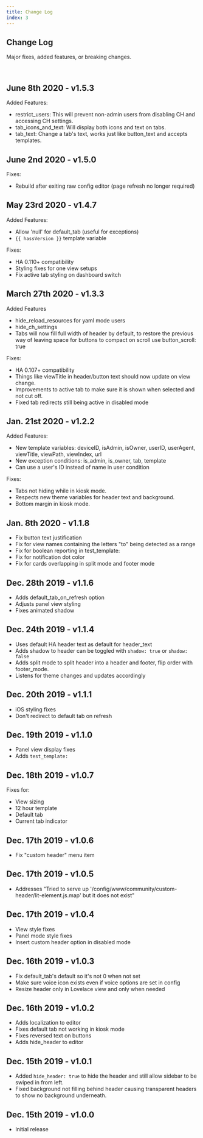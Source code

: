 ```yaml
---
title: Change Log
index: 3
---
```


## Change Log

Major fixes, added features, or breaking changes.

<br>

## June 8th 2020 - v1.5.3

Added Features:

- restrict_users: This will prevent non-admin users from disabling CH and accessing CH settings.
- tab_icons_and_text: Will display both icons and text on tabs.
- tab_text: Change a tab's text, works just like button_text and accepts templates.

## June 2nd 2020 - v1.5.0

Fixes:

- Rebuild after exiting raw config editor (page refresh no longer required)

## May 23rd 2020 - v1.4.7

Added Features:

- Allow 'null' for default_tab (useful for exceptions)
- `{{ hassVersion }}` template variable

Fixes:

- HA 0.110+ compatibility
- Styling fixes for one view setups
- Fix active tab styling on dashboard switch

## March 27th 2020 - v1.3.3

Added Features

- hide_reload_resources for yaml mode users
- hide_ch_settings
- Tabs will now fill full width of header by default, to restore the previous way of leaving space for buttons to compact on scroll use button_scroll: true

Fixes:

- HA 0.107+ compatibility
- Things like viewTitle in header/button text should now update on view change.
- Improvements to active tab to make sure it is shown when selected and not cut off.
- Fixed tab redirects still being active in disabled mode

## Jan. 21st 2020 - v1.2.2

Added Features:

- New template variables: deviceID, isAdmin, isOwner, userID, userAgent, viewTitle, viewPath, viewIndex, url
- New exception conditions: is_admin, is_owner, tab, template
- Can use a user's ID instead of name in user condition

Fixes:

- Tabs not hiding while in kiosk mode.
- Respects new theme variables for header text and background.
- Bottom margin in kiosk mode.

## Jan. 8th 2020 - v1.1.8

- Fix button text justification
- Fix for view names containing the letters "to" being detected as a range
- Fix for boolean reporting in test_template:
- Fix for notification dot color
- Fix for cards overlapping in split mode and footer mode

## Dec. 28th 2019 - v1.1.6

- Adds default_tab_on_refresh option
- Adjusts panel view styling
- Fixes animated shadow

## Dec. 24th 2019 - v1.1.4

- Uses default HA header text as default for header_text
- Adds shadow to header can be toggled with `shadow: true` or `shadow: false`
- Adds split mode to split header into a header and footer, flip order with footer_mode.
- Listens for theme changes and updates accordingly

## Dec. 20th 2019 - v1.1.1

- iOS styling fixes
- Don't redirect to default tab on refresh

## Dec. 19th 2019 - v1.1.0

- Panel view display fixes
- Adds `test_template:`

## Dec. 18th 2019 - v1.0.7

Fixes for:

- View sizing
- 12 hour template
- Default tab
- Current tab indicator

## Dec. 17th 2019 - v1.0.6

- Fix "custom header" menu item

## Dec. 17th 2019 - v1.0.5

- Addresses "Tried to serve up '/config/www/community/custom-header/lit-element.js.map' but it does not exist"

## Dec. 17th 2019 - v1.0.4

- View style fixes
- Panel mode style fixes
- Insert custom header option in disabled mode

## Dec. 16th 2019 - v1.0.3

- Fix default_tab's default so it's not 0 when not set
- Make sure voice icon exists even if voice options are set in config
- Resize header only in Lovelace view and only when needed

## Dec. 16th 2019 - v1.0.2

- Adds localization to editor
- Fixes default tab not working in kiosk mode
- Fixes reversed text on buttons
- Adds hide_header to editor

## Dec. 15th 2019 - v1.0.1

- Added `hide_header: true` to hide the header and still allow sidebar to be swiped in from left.
- Fixed background not filling behind header causing transparent headers to show no background underneath.

## Dec. 15th 2019 - v1.0.0

- Initial release
